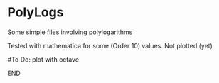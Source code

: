 # PolyLogs
Some simple files involving polylogarithms

Tested with mathematica for some (Order 10) values. Not plotted (yet)

#To Do:  plot with octave

END
